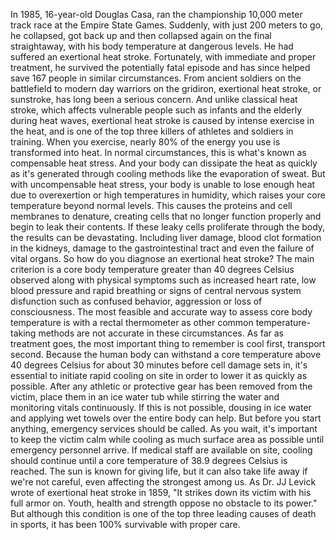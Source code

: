 
In 1985, 16-year-old Douglas Casa,
ran the championship 10,000 meter track race
at the Empire State Games.
Suddenly, with just 200 meters to go,
he collapsed,
got back up and then collapsed again
on the final straightaway,
with his body temperature 
at dangerous levels.
He had suffered an exertional heat stroke.
Fortunately, with immediate and
proper treatment,
he survived the potentially fatal episode
and has since helped save 167 people
in similar circumstances.
From ancient soldiers on the battlefield
to modern day warriors on the gridiron,
exertional heat stroke, or sunstroke, 
has long been a serious concern.
And unlike classical heat stroke, 
which affects vulnerable people
such as infants and the elderly 
during heat waves,
exertional heat stroke is caused by 
intense exercise in the heat,
and is one of the top three killers
of athletes and soldiers in training.
When you exercise, 
nearly 80% of the energy you use
is transformed into heat.
In normal circumstances, 
this is what&#39;s known as
compensable heat stress.
And your body can dissipate the heat
as quickly as it&#39;s generated
through cooling methods 
like the evaporation of sweat.
But with uncompensable heat stress,
your body is unable to lose enough heat
due to overexertion or 
high temperatures in humidity,
which raises your core temperature 
beyond normal levels.
This causes the proteins and 
cell membranes to denature,
creating cells that no longer 
function properly
and begin to leak their contents.
If these leaky cells 
proliferate through the body,
the results can be devastating.
Including liver damage, 
blood clot formation in the kidneys,
damage to the gastrointestinal tract 
and even the failure of vital organs.
So how do you diagnose 
an exertional heat stroke?
The main criterion is a core body temperature 
greater than 40 degrees Celsius
observed along with physical symptoms
such as increased heart rate, 
low blood pressure and rapid breathing
or signs of central nervous system disfunction
such as confused behavior, 
aggression or loss of consciousness.
The most feasible and accurate way 
to assess core body temperature
is with a rectal thermometer
as other common temperature-taking methods
are not accurate in these circumstances.
As far as treatment goes,
the most important thing to remember is
cool first, transport second.
Because the human body can withstand 
a core temperature above 40 degrees Celsius
for about 30 minutes before cell damage sets in,
it&#39;s essential to initiate rapid cooling on site
in order to lower it as quickly as possible.
After any athletic or protective gear 
has been removed from the victim,
place them in an ice water tub 
while stirring the water
and monitoring vitals continuously.
If this is not possible,
dousing in ice water and applying 
wet towels over the entire body can help.
But before you start anything, 
emergency services should be called.
As you wait, it&#39;s important 
to keep the victim calm
while cooling as much 
surface area as possible
until emergency personnel arrive.
If medical staff are available on site,
cooling should continue
until a core temperature
of 38.9 degrees Celsius is reached.
The sun is known for giving life,
but it can also take life away
if we&#39;re not careful,
even affecting the strongest among us.
As Dr. JJ Levick wrote of
exertional heat stroke in 1859,
&quot;It strikes down its victim 
with his full armor on.
Youth, health and strength
oppose no obstacle to its power.&quot;
But although this condition is one of the 
top three leading causes of death in sports,
it has been 100% survivable with proper care.
